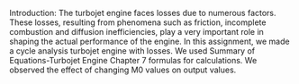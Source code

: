 Introduction:
The turbojet engine faces losses due to numerous factors. These losses, resulting from phenomena such as friction, incomplete combustion and diffusion inefficiencies, play a very important role in shaping the actual performance of the engine. In this assignment, we made a cycle analysis turbojet engine with losses. We used Summary of Equations-Turbojet Engine Chapter 7 formulas for calculations. We observed the effect of changing M0 values on output values.
